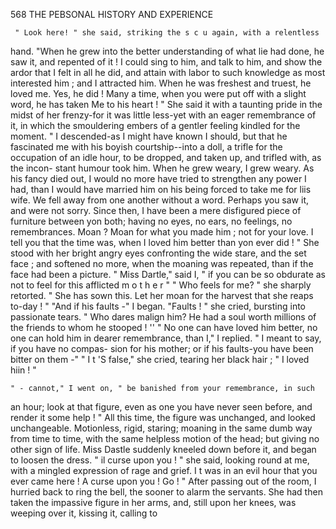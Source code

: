  568             THE PEBSONAL HISTORY AND EXPERIENCE

     " Look here! " she said, striking the s c u again, with a relentless

  hand. "When he grew into the better understanding of what lie had
  done, he saw it, and repented of it ! I could sing to him, and talk to him,
  and show the ardor that I felt in all he did, and attain with labor to such
  knowledge as most interested him ; and I attracted him. When he was
 freshest and truest, he loved me. Yes, he did ! Many a time, when you
 were put off with a slight word, he has taken Me to his heart ! "
     She said it with a taunting pride in the midst of her frenzy-for it was
 little less-yet with an eager remembrance of it, in which the smouldering
 embers of a gentler feeling kindled for the moment.
     " I descended-as     I might have known I should, but that he fascinated
 me with his boyish courtship--into a doll, a trifle for the occupation of an
 idle hour, to be dropped, and taken up, and trifled with, as the incon-
 stant humour took him. When he grew weary, I grew weary. As his
 fancy died out, I would no more have tried to strengthen any power I had,
 than I would have married him on his being forced to take me for liis wife.
 We fell away from one another without a word. Perhaps you saw it,
 and were not sorry. Since then, I have been a mere disfigured piece of
 furniture between yon both; having no eyes, no ears, no feelings, no
 remembrances. Moan ? Moan for what you made him ; not for your love.
 I tell you that the time was, when I loved him better than yon ever did ! "
    She stood with her bright angry eyes confronting the wide stare, and
the set face ; and softened no more, when the moaning was repeated, than
if the face had been a picture.
    " Miss Dartle," said I, " if you can be so obdurate as not to feel for
this afflicted m o t h e r "
    " Who feels for me? " she sharply retorted. " She has sown this.
 Let her moan for the harvest that she reaps to-day ! "
    "And if his faults -"         I began.
    "Faults ! " she cried, bursting into passionate tears. " Who dares
malign him? He had a soul worth millions of the friends to whom he
stooped ! ''
    " No one can have loved him better, no one can hold him in dearer
remembrance, than I," I replied. " I meant to say, if you have no compas-
sion for his mother; or if his faults-you have been bitter on them -"
    " I t 'S false," she cried, tearing her black hair ; " I loved hiin ! "

    " - cannot," I went on, " be banished from your remembrance, in such

an hour; look at that figure, even as one you have never seen before,
and render it some help ! "
    All this time, the figure was unchanged, and looked unchangeable.
Motionless, rigid, staring; moaning in the same dumb way from time to
time, with the same helpless motion of the head; but giving no other
sign of life. Miss Dastle suddenly kneeled down before it, and began to
loosen the dress.
    " il curse upon you ! " she said, looking round at me, with a mingled
expression of rage and grief.         I t was in an evil hour that you ever came
here ! A curse upon you ! Go ! "
    After passing out of the room, I hurried back to ring the bell, the sooner
to alarm the servants. She had then taken the impassive figure in her
arms, and, still upon her knees, was weeping over it, kissing it, calling to
